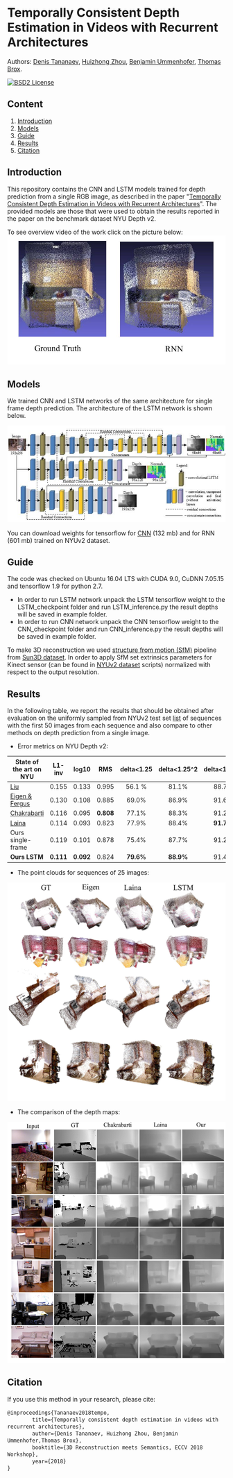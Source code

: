 # Temporally Consistent Depth Estimation in Videos with Recurrent Architectures


Authors: [Denis Tananaev](http://denis.tananaev.eu/), [Huizhong Zhou](https://lmb.informatik.uni-freiburg.de/people/zhouh/), [Benjamin Ummenhofer](https://lmb.informatik.uni-freiburg.de/people/ummenhof/), [Thomas Brox](https://lmb.informatik.uni-freiburg.de/people/brox/).


[![BSD2 License](http://img.shields.io/badge/license-BSD2-brightgreen.svg)](https://github.com/Dtananaev/tf_lstm_depth/blob/master/LICENSE.md) 

## Content
1. [Introduction](#introduction)<br />
2. [Models](#models)<br />
3. [Guide](#guide)<br />
4. [Results](#results)<br />
5. [Citation](#citation)


## Introduction

This repository contains the CNN and LSTM models trained for depth prediction from a single RGB image, as described in the paper "[Temporally Consistent Depth Estimation in Videos with Recurrent Architectures]()". The provided models are those that were used to obtain the results reported in the paper on the benchmark dataset NYU Depth v2.

To see overview  video of the work click on the picture below:
 [![introvideo](https://github.com/Dtananaev/tf_lstm_depth/blob/master/pictures/sfm.jpg)](https://youtu.be/r6k4JaV41xg)

## Models
We trained CNN and LSTM networks of the same architecture for single frame depth prediction. The architecture of the LSTM network is shown below.
<p align="center">
  <img src="https://github.com/Dtananaev/tf_lstm_depth/blob/master/pictures/Architecture.jpg" />
</p>

You can download weights for tensorflow for [CNN](https://drive.google.com/open?id=1Ib_2Lspy_p_8zhbSauMeIyKbKSksqpGd) (132 mb) and for RNN (601 mb) trained on NYUv2 dataset.

## Guide

The code was checked on Ubuntu 16.04 LTS with CUDA 9.0, CuDNN 7.05.15 and tensorflow 1.9 for python 2.7.
 * In order to run LSTM network unpack the LSTM tensorflow weight to the LSTM_checkpoint folder and run LSTM_inference.py the result depths will be saved in example folder.
 * In order to run CNN network unpack the CNN tensorflow weight to the CNN_checkpoint folder and run CNN_inference.py the result depths will be saved in example folder.
 
 To make 3D reconstruction we used [structure from motion (SfM)](https://github.com/PrincetonVision/SUN3Dsfm) pipeline from [Sun3D dataset](http://sun3d.cs.princeton.edu/). In order to apply SfM set  extrinsics parameters for Kinect sensor (can be found in [NYUv2 dataset](https://cs.nyu.edu/~silberman/datasets/nyu_depth_v2.html) scripts) normalized with respect to the output resolution.
 
## Results

In the following table, we report the results that should be obtained after evaluation on the uniformly sampled from NYUv2 test set [list](https://github.com/Dtananaev/tf_lstm_depth/blob/master/pictures/list.txt) of sequences with the first 50 images from each sequence and also compare to other  methods on depth prediction from a single image. 
- Error metrics on NYU Depth v2:

| State of the art on NYU     |  L1-inv  |  log10  | RMS | delta<1.25 | delta<1.25^2 | delta<1.25^3| 
|-----------------------------|:-----:|:-----:|:-----:|:-----:|:-----:|:-----:|
| [Liu](https://arxiv.org/pdf/1511.06070.pdf)       |0.155 | 0.133 | 0.995| 56.1 % | 81.1% | 88.7%|
| [Eigen & Fergus](http://cs.nyu.edu/~deigen/dnl/)  | 0.130 | 0.108 |  0.885 | 69.0% | 86.9% | 91.6%|
| [Chakrabarti](https://projects.ayanc.org/mdepth/) | 0.116 | 0.095 | **0.808**| 77.1% |88.3% | 91.2% | 
| [Laina](https://arxiv.org/pdf/1606.00373.pdf) | 0.114 | 0.093 | 0.823| 77.9% |88.4% | **91.7%** | 
| Ours single-frame                        | 0.119 | 0.101 | 0.878 | 75.4% | 87.7% | 91.2%|
| **Ours LSTM**                       | **0.111** | **0.092** | 0.824 |**79.6%** | **88.9%** | 91.4%|

- The point clouds for sequences of 25 images:
<p align="center">
  <img src="https://github.com/Dtananaev/tf_lstm_depth/blob/master/pictures/3D.jpg" />
</p>

- The comparison of the depth maps:
<p align="center">
  <img src="https://github.com/Dtananaev/tf_lstm_depth/blob/master/pictures/depthresult.jpg" />
</p>



## Citation

If you use this method in your research, please cite:

    @inproceedings{Tananaev2018tempo,
            title={Temporally consistent depth estimation in videos with recurrent architectures},
            author={Denis Tananaev, Huizhong Zhou, Benjamin Ummenhofer,Thomas Brox},
            booktitle={3D Reconstruction meets Semantics, ECCV 2018 Workshop},
            year={2018}
    }
